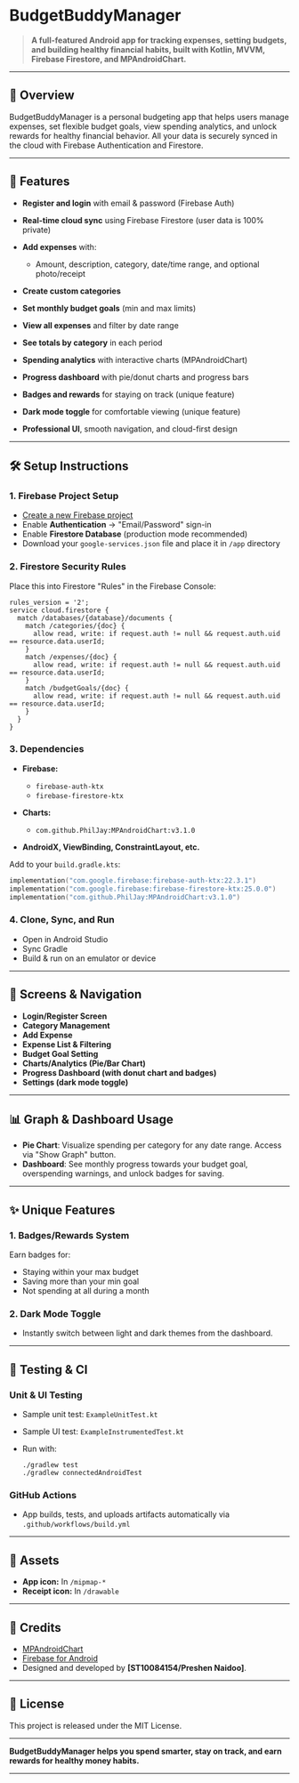 # BudgetBuddyManager

> **A full-featured Android app for tracking expenses, setting budgets, and building healthy financial habits, built with Kotlin, MVVM, Firebase Firestore, and MPAndroidChart.**

---

## 📱 Overview

BudgetBuddyManager is a personal budgeting app that helps users manage expenses, set flexible budget goals, view spending analytics, and unlock rewards for healthy financial behavior. All your data is securely synced in the cloud with Firebase Authentication and Firestore.


---

## 🚀 Features

* **Register and login** with email & password (Firebase Auth)
* **Real-time cloud sync** using Firebase Firestore (user data is 100% private)
* **Add expenses** with:

  * Amount, description, category, date/time range, and optional photo/receipt
* **Create custom categories**
* **Set monthly budget goals** (min and max limits)
* **View all expenses** and filter by date range
* **See totals by category** in each period
* **Spending analytics** with interactive charts (MPAndroidChart)
* **Progress dashboard** with pie/donut charts and progress bars
* **Badges and rewards** for staying on track (unique feature)
* **Dark mode toggle** for comfortable viewing (unique feature)
* **Professional UI**, smooth navigation, and cloud-first design

---

## 🛠️ Setup Instructions

### 1. **Firebase Project Setup**

* [Create a new Firebase project](https://console.firebase.google.com)
* Enable **Authentication** → "Email/Password" sign-in
* Enable **Firestore Database** (production mode recommended)
* Download your `google-services.json` file and place it in `/app` directory

### 2. **Firestore Security Rules**

Place this into Firestore "Rules" in the Firebase Console:

```
rules_version = '2';
service cloud.firestore {
  match /databases/{database}/documents {
    match /categories/{doc} {
      allow read, write: if request.auth != null && request.auth.uid == resource.data.userId;
    }
    match /expenses/{doc} {
      allow read, write: if request.auth != null && request.auth.uid == resource.data.userId;
    }
    match /budgetGoals/{doc} {
      allow read, write: if request.auth != null && request.auth.uid == resource.data.userId;
    }
  }
}
```

### 3. **Dependencies**

* **Firebase:**

  * `firebase-auth-ktx`
  * `firebase-firestore-ktx`
* **Charts:**

  * `com.github.PhilJay:MPAndroidChart:v3.1.0`
* **AndroidX, ViewBinding, ConstraintLayout, etc.**

Add to your `build.gradle.kts`:

```kotlin
implementation("com.google.firebase:firebase-auth-ktx:22.3.1")
implementation("com.google.firebase:firebase-firestore-ktx:25.0.0")
implementation("com.github.PhilJay:MPAndroidChart:v3.1.0")
```

### 4. **Clone, Sync, and Run**

* Open in Android Studio
* Sync Gradle
* Build & run on an emulator or device

---

## 🧭 Screens & Navigation

* **Login/Register Screen**
* **Category Management**
* **Add Expense**
* **Expense List & Filtering**
* **Budget Goal Setting**
* **Charts/Analytics (Pie/Bar Chart)**
* **Progress Dashboard (with donut chart and badges)**
* **Settings (dark mode toggle)**

---

## 📊 Graph & Dashboard Usage

* **Pie Chart**: Visualize spending per category for any date range. Access via "Show Graph" button.
* **Dashboard**: See monthly progress towards your budget goal, overspending warnings, and unlock badges for saving.

---

## ✨ Unique Features

### 1. **Badges/Rewards System**

Earn badges for:

* Staying within your max budget
* Saving more than your min goal
* Not spending at all during a month

### 2. **Dark Mode Toggle**

* Instantly switch between light and dark themes from the dashboard.

---

## 🧪 Testing & CI

### **Unit & UI Testing**

* Sample unit test: `ExampleUnitTest.kt`
* Sample UI test: `ExampleInstrumentedTest.kt`
* Run with:

  ```shell
  ./gradlew test
  ./gradlew connectedAndroidTest
  ```

### **GitHub Actions**

* App builds, tests, and uploads artifacts automatically via `.github/workflows/build.yml`

---

## 📁 Assets

* **App icon:** In `/mipmap-*`
* **Receipt icon:** In `/drawable`

---

## 🙌 Credits

* [MPAndroidChart](https://github.com/PhilJay/MPAndroidChart)
* [Firebase for Android](https://firebase.google.com/docs/android/setup)
* Designed and developed by **\[ST10084154/Preshen Naidoo]**.

---

## 📄 License

This project is released under the MIT License.

---

**BudgetBuddyManager helps you spend smarter, stay on track, and earn rewards for healthy money habits.**

---
